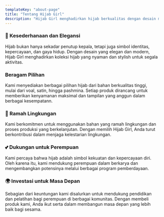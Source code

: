 ```yaml
---
templateKey: "about-page"
title: "Tentang Hijab Girl"
description: "Hijab Girl menghadirkan hijab berkualitas dengan desain modern dan ramah lingkungan."
---
```

### 🌿 Kesederhanaan dan Elegansi
Hijab bukan hanya sekadar penutup kepala, tetapi juga simbol identitas, kepercayaan, dan gaya hidup. Dengan desain yang elegan dan modern, Hijab Girl menghadirkan koleksi hijab yang nyaman dan stylish untuk segala aktivitas.

### Beragam Pilihan
Kami menyediakan berbagai pilihan hijab dari bahan berkualitas tinggi, mulai dari voal, satin, hingga pashmina. Setiap produk dirancang untuk memberikan kenyamanan maksimal dan tampilan yang anggun dalam berbagai kesempatann.

### 🌷 Ramah Lingkungan
Kami berkomitmen untuk menggunakan bahan yang ramah lingkungan dan proses produksi yang berkelanjutan. Dengan memilih Hijab Girl, Anda turut berkontribusi dalam menjaga kelestarian lingkungan.

### 💕 Dukungan untuk Perempuan
Kami percaya bahwa hijab adalah simbol kekuatan dan kepercayaan diri. Oleh karena itu, kami mendukung perempuan dalam berkarya dan mengembangkan potensinya melalui berbagai program pemberdayaan.

### 🌍 Investasi untuk Masa Depan
Sebagian dari keuntungan kami disalurkan untuk mendukung pendidikan dan pelatihan bagi perempuan di berbagai komunitas. Dengan membeli produk kami, Anda ikut serta dalam membangun masa depan yang lebih baik bagi sesama.
